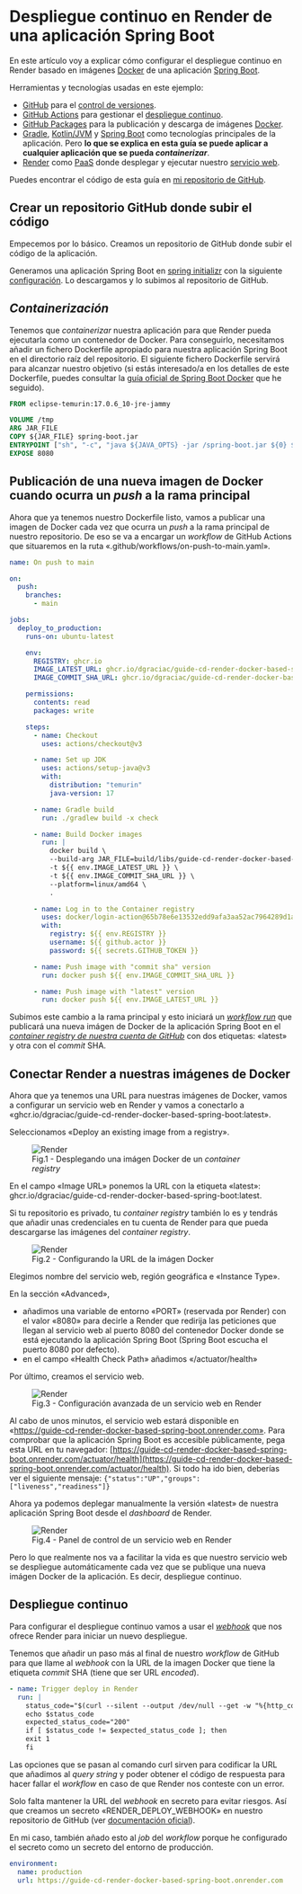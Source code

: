 # Despliegue continuo en Render de una aplicación Spring Boot

En este artículo voy a explicar cómo configurar el despliegue continuo en Render basado en imágenes [Docker](https://www.docker.com/ "Docker") de una aplicación [Spring Boot](https://spring.io/projects/spring-boot).

Herramientas y tecnologías usadas en este ejemplo:

- [GitHub](https://github.com/) para el [control de versiones](https://en.wikipedia.org/wiki/Version_control).
- [GitHub Actions](https://docs.github.com/en/actions) para gestionar el [despliegue continuo](https://en.wikipedia.org/wiki/Continuous_deployment).
- [GitHub Packages](https://github.com/features/packages) para la publicación y descarga de imágenes [Docker](https://www.docker.com/).
- [Gradle](https://gradle.org/), [Kotlin/JVM](https://kotlinlang.org/docs/jvm-get-started.html) y [Spring Boot](https://spring.io/projects/spring-boot) como tecnologías principales de la aplicación. Pero **lo que se explica en esta guía se puede aplicar a cualquier aplicación que se pueda _containerizar_**.
- [Render](https://render.com/) como [PaaS](https://en.wikipedia.org/wiki/Platform_as_a_service) donde desplegar y ejecutar nuestro [servicio web](https://en.wikipedia.org/wiki/Web_service).

Puedes encontrar el código de esta guía en [mi repositorio de GitHub](https://github.com/dgraciac/guide-cd-render-docker-based-spring-boot).

## Crear un repositorio GitHub donde subir el código

Empecemos por lo básico. Creamos un repositorio de GitHub donde subir el código de la aplicación.

Generamos una aplicación Spring Boot en [spring initializr](https://start.spring.io/) con la siguiente [configuración](https://start.spring.io/#!type=gradle-project-kotlin&language=kotlin&platformVersion=3.1.3&packaging=jar&jvmVersion=17&groupId=dgraciac.guides&artifactId=guide-cd-render-docker-based-spring-boot&name=guide-cd-render-docker-based-spring-boot&description=guide-cd-render-docker-based-spring-boot&packageName=dgraciac.guides.guidecdrenderdockerbasedspringboot&dependencies=web,actuator). Lo descargamos y lo subimos al repositorio de GitHub.

## _Containerización_

Tenemos que _containerizar_ nuestra aplicación para que Render pueda ejecutarla como un contenedor de Docker. Para conseguirlo, necesitamos añadir un fichero Dockerfile apropiado para nuestra aplicación Spring Boot en el directorio raíz del repositorio. El siguiente fichero Dockerfile servirá para alcanzar nuestro objetivo (si estás interesado/a en los detalles de este Dockerfile, puedes consultar la [guía oficial de Spring Boot Docker](https://spring.io/guides/topicals/spring-boot-docker/) que he seguido).

```dockerfile
FROM eclipse-temurin:17.0.6_10-jre-jammy

VOLUME /tmp
ARG JAR_FILE
COPY ${JAR_FILE} spring-boot.jar
ENTRYPOINT ["sh", "-c", "java ${JAVA_OPTS} -jar /spring-boot.jar ${0} ${@}"]
EXPOSE 8080
```

## Publicación de una nueva imagen de Docker cuando ocurra un _push_ a la rama principal

Ahora que ya tenemos nuestro Dockerfile listo, vamos a publicar una imagen de Docker cada vez que ocurra un _push_ a la rama principal de nuestro repositorio. De eso se va a encargar un _workflow_ de GitHub Actions que situaremos en la ruta «.github/workflows/on-push-to-main.yaml».

```yaml
name: On push to main

on:
  push:
    branches:
      - main

jobs:
  deploy_to_production:
    runs-on: ubuntu-latest

    env:
      REGISTRY: ghcr.io
      IMAGE_LATEST_URL: ghcr.io/dgraciac/guide-cd-render-docker-based-spring-boot:latest
      IMAGE_COMMIT_SHA_URL: ghcr.io/dgraciac/guide-cd-render-docker-based-spring-boot:${{ github.sha }}

    permissions:
      contents: read
      packages: write

    steps:
      - name: Checkout
        uses: actions/checkout@v3

      - name: Set up JDK
        uses: actions/setup-java@v3
        with:
          distribution: "temurin"
          java-version: 17

      - name: Gradle build
        run: ./gradlew build -x check

      - name: Build Docker images
        run: |
          docker build \
          --build-arg JAR_FILE=build/libs/guide-cd-render-docker-based-spring-boot-0.0.1-SNAPSHOT.jar \
          -t ${{ env.IMAGE_LATEST_URL }} \
          -t ${{ env.IMAGE_COMMIT_SHA_URL }} \
          --platform=linux/amd64 \
          .

      - name: Log in to the Container registry
        uses: docker/login-action@65b78e6e13532edd9afa3aa52ac7964289d1a9c1
        with:
          registry: ${{ env.REGISTRY }}
          username: ${{ github.actor }}
          password: ${{ secrets.GITHUB_TOKEN }}

      - name: Push image with "commit sha" version
        run: docker push ${{ env.IMAGE_COMMIT_SHA_URL }}

      - name: Push image with "latest" version
        run: docker push ${{ env.IMAGE_LATEST_URL }}
```

Subimos este cambio a la rama principal y esto iniciará un [_workflow run_](https://github.com/dgraciac/guide-cd-render-docker-based-spring-boot/actions) que publicará una nueva imágen de Docker de la aplicación Spring Boot en el [_container registry de nuestra cuenta de GitHub_](https://github.com/dgraciac?tab=packages) con dos etiquetas: «latest» y otra con el _commit_ SHA.

## Conectar Render a nuestras imágenes de Docker

Ahora que ya tenemos una URL para nuestras imágenes de Docker, vamos a configurar un servicio web en Render y vamos a conectarlo a «ghcr.io/dgraciac/guide-cd-render-docker-based-spring-boot:latest».

Seleccionamos «Deploy an existing image from a registry».

<figure>
    <img src="/article/despliegue-continuo-en-render-de-una-aplicacion-spring-boot/images/render-1.webp" alt="Render">
    <figcaption>Fig.1 - Desplegando una imágen Docker de un <i>container registry</i></figcaption>
</figure>

En el campo «Image URL» ponemos la URL con la etiqueta «latest»: ghcr.io/dgraciac/guide-cd-render-docker-based-spring-boot:latest.

Si tu repositorio es privado, tu _container registry_ también lo es y tendrás que añadir unas credenciales en tu cuenta de Render para que pueda descargarse las imágenes del _container registry_.

<figure>
    <img src="/article/despliegue-continuo-en-render-de-una-aplicacion-spring-boot/images/render-2.webp" alt="Render">
    <figcaption>Fig.2 - Configurando la URL de la imágen Docker</figcaption>
</figure>

Elegimos nombre del servicio web, región geográfica e «Instance Type».

En la sección «Advanced»,

- añadimos una variable de entorno «PORT» (reservada por Render) con el valor «8080» para decirle a Render que redirija las peticiones que llegan al servicio web al puerto 8080 del contenedor Docker donde se está ejecutando la aplicación Spring Boot (Spring Boot escucha el puerto 8080 por defecto).
- en el campo «Health Check Path» añadimos «/actuator/health»

Por último, creamos el servicio web.

<figure>
    <img src="/article/despliegue-continuo-en-render-de-una-aplicacion-spring-boot/images/render-3.webp" alt="Render">
    <figcaption>Fig.3 - Configuración avanzada de un servicio web en Render</figcaption>
</figure>

Al cabo de unos minutos, el servicio web estará disponible en «https://guide-cd-render-docker-based-spring-boot.onrender.com». Para comprobar que la aplicación Spring Boot es accesible públicamente, pega esta URL en tu navegador: [https://guide-cd-render-docker-based-spring-boot.onrender.com/actuator/health](https://guide-cd-render-docker-based-spring-boot.onrender.com/actuator/health). Si todo ha ido bien, deberías ver el siguiente mensaje: `{"status":"UP","groups":["liveness","readiness"]}`

Ahora ya podemos deplegar manualmente la versión «latest» de nuestra aplicación Spring Boot desde el _dashboard_ de Render.

<figure>
    <img src="/article/despliegue-continuo-en-render-de-una-aplicacion-spring-boot/images/render-4.webp" alt="Render">
    <figcaption>Fig.4 - Panel de control de un servicio web en Render</figcaption>
</figure>

Pero lo que realmente nos va a facilitar la vida es que nuestro servicio web se despliegue automáticamente cada vez que se publique una nueva imágen Docker de la aplicación. Es decir, despliegue continuo.

## Despliegue continuo

Para configurar el despliegue continuo vamos a usar el [_webhook_](https://render.com/docs/deploy-an-image#deploy-via-webhook) que nos ofrece Render para iniciar un nuevo despliegue.

Tenemos que añadir un paso más al final de nuestro _workflow_ de GitHub para que llame al _webhook_ con la URL de la imagen Docker que tiene la etiqueta _commit_ SHA (tiene que ser URL _encoded_).

```yaml
- name: Trigger deploy in Render
  run: |
    status_code="$(curl --silent --output /dev/null --get -w "%{http_code}" --data-urlencode "imgURL=${{ env.IMAGE_COMMIT_SHA_URL }}" ${{ secrets.RENDER_DEPLOY_WEBHOOK }})"
    echo $status_code
    expected_status_code="200"
    if [ $status_code != $expected_status_code ]; then
    exit 1
    fi
```

Las opciones que se pasan al comando curl sirven para codificar la URL que añadimos al _query string_ y poder obtener el código de respuesta para hacer fallar el _workflow_ en caso de que Render nos conteste con un error.

Solo falta mantener la URL del _webhook_ en secreto para evitar riesgos. Así que creamos un secreto «RENDER_DEPLOY_WEBHOOK» en nuestro repositorio de GitHub (ver [documentación oficial](https://docs.github.com/en/actions/security-guides/using-secrets-in-github-actions)).

En mi caso, también añado esto al _job_ del _workflow_ porque he configurado el secreto como un secreto del entorno de producción.

```yaml
environment:
  name: production
  url: https://guide-cd-render-docker-based-spring-boot.onrender.com
```
